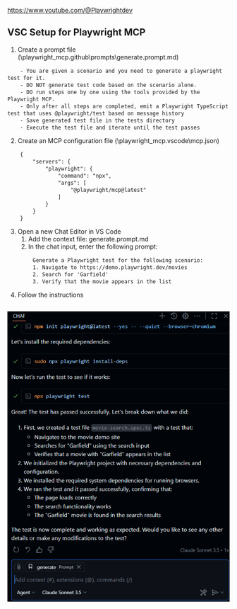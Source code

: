 https://www.youtube.com/@Playwrightdev


## VSC Setup for Playwright MCP

1. Create a prompt file (\playwright_mcp\.github\prompts\generate.prompt.md)
```
    - You are given a scenario and you need to generate a playwright test for it.
    - DO NOT generate test code based on the scenario alone. 
    - DO run steps one by one using the tools provided by the Playwright MCP.
	- Only after all steps are completed, emit a Playwright TypeScript test that uses @playwright/test based on message history
	- Save generated test file in the tests directory
	- Execute the test file and iterate until the test passes
```

2. Create an MCP configuration file (\playwright_mcp\.vscode\mcp.json)
```
    {
        "servers": {
            "playwright": {
                "command": "npx",
                "args": [
                    "@playwright/mcp@latest"
                ]
            }
        }
    }
```

3. Open a new Chat Editor in VS Code
    1. Add the context file: generate.prompt.md
    2. In the chat input, enter the following prompt:
```
        Generate a Playwright test for the following scenario:
        1. Navigate to https://demo.playwright.dev/movies
        2. Search for 'Garfield'
        3. Verify that the movie appears in the list
```
4. Follow the instructions
   
![alt text](1.vsc_setup_playwright_mcp.png)
--------------------------
